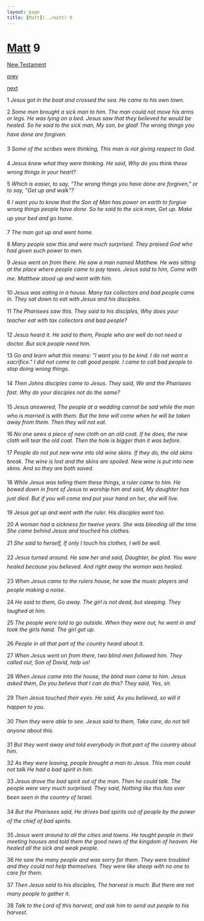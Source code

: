 ```yaml
---
layout: page
title: [Matt](../matt) 9
---
```


# [Matt](../matt) 9

[New Testament](/new-testament)


[prev](matt-8.html)


[next](matt-10.html)

1 _Jesus got in the boat and crossed the sea. He came to his own town._

2 _Some men brought a sick man to him. The man could not move his arms or legs. He was lying on a bed. Jesus saw that they believed he would be healed. So he said to the sick man, My son, be glad! The wrong things you have done are forgiven._

3 _Some of the scribes were thinking, This man is not giving respect to God._

4 _Jesus knew what they were thinking. He said, Why do you think these wrong things in your heart?_

5 _Which is easier, to say, "The wrong things you have done are forgiven," or to say, "Get up and walk"?_

6 _I want you to know that the Son of Man has power on earth to forgive wrong things people have done. So he said to the sick man, Get up. Make up your bed and go home._

7 _The man got up and went home._

8 _Many people saw this and were much surprised. They praised God who had given such power to men._

9 _Jesus went on from there. He saw a man named Matthew. He was sitting at the place where people came to pay taxes. Jesus said to him, Come with me. Matthew stood up and went with him._

10 _Jesus was eating in a house. Many tax collectors and bad people came in. They sat down to eat with Jesus and his disciples._

11 _The Pharisees saw this. They said to his disciples, Why does your teacher eat with tax collectors and bad people?_

12 _Jesus heard it. He said to them, People who are well do not need a doctor. But sick people need him._

13 _Go and learn what this means: "I want you to be kind. I do not want a sacrifice." I did not come to call good people. I came to call bad people to stop doing wrong things._

14 _Then Johns disciples came to Jesus. They said, We and the Pharisees fast. Why do your disciples not do the same?_

15 _Jesus answered, The people at a wedding cannot be sad while the man who is married is with them. But the time will come when he will be taken away from them. Then they will not eat._

16 _No one sews a piece of new cloth on an old coat. If he does, the new cloth will tear the old coat. Then the hole is bigger than it was before._

17 _People do not put new wine into old wine skins. If they do, the old skins break. The wine is lost and the skins are spoiled. New wine is put into new skins. And so they are both saved._

18 _While Jesus was telling them these things, a ruler came to him. He bowed down in front of Jesus to worship him and said, My daughter has just died. But if you will come and put your hand on her, she will live._

19 _Jesus got up and went with the ruler. His disciples went too._

20 _A woman had a sickness for twelve years. She was bleeding all the time. She came behind Jesus and touched his clothes._

21 _She said to herself, If only I touch his clothes, I will be well._

22 _Jesus turned around. He saw her and said, Daughter, be glad. You were healed because you believed. And right away the woman was healed._

23 _When Jesus came to the rulers house, he saw the music players and people making a noise._

24 _He said to them, Go away. The girl is not dead, but sleeping. They laughed at him._

25 _The people were told to go outside. When they were out, he went in and took the girls hand. The girl got up._

26 _People in all that part of the country heard about it._

27 _When Jesus went on from there, two blind men followed him. They called out, Son of David, help us!_

28 _When Jesus came into the house, the blind men came to him. Jesus asked them, Do you believe that I can do this? They said, Yes, sir._

29 _Then Jesus touched their eyes. He said, As you believed, so will it happen to you._

30 _Then they were able to see. Jesus said to them, Take care, do not tell anyone about this._

31 _But they went away and told everybody in that part of the country about him._

32 _As they were leaving, people brought a man to Jesus. This man could not talk He had a bad spirit in him._

33 _Jesus drove the bad spirit out of the man. Then he could talk. The people were very much surprised. They said, Nothing like this has ever been seen in the country of Israel._

34 _But the Pharisees said, He drives bad spirits out of people by the power of the chief of bad spirits._

35 _Jesus went around to all the cities and towns. He taught people in their meeting houses and told them the good news of the kingdom of heaven. He healed all the sick and weak people._

36 _He saw the many people and was sorry for them. They were troubled and they could not help themselves. They were like sheep with no one to care for them._

37 _Then Jesus said to his disciples, The harvest is much. But there are not many people to gather it._

38 _Talk to the Lord of this harvest, and ask him to send out people to his harvest._

